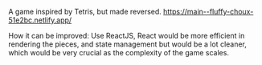 A game inspired by Tetris, but made reversed.
https://main--fluffy-choux-51e2bc.netlify.app/

How it can be improved:
Use ReactJS, React would be more efficient in rendering the pieces, and state management but would be a lot cleaner, which would be very crucial as the complexity of the game scales.
